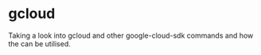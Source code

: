 # gcloud
Taking a look into gcloud and other google-cloud-sdk commands and how the can be utilised.
